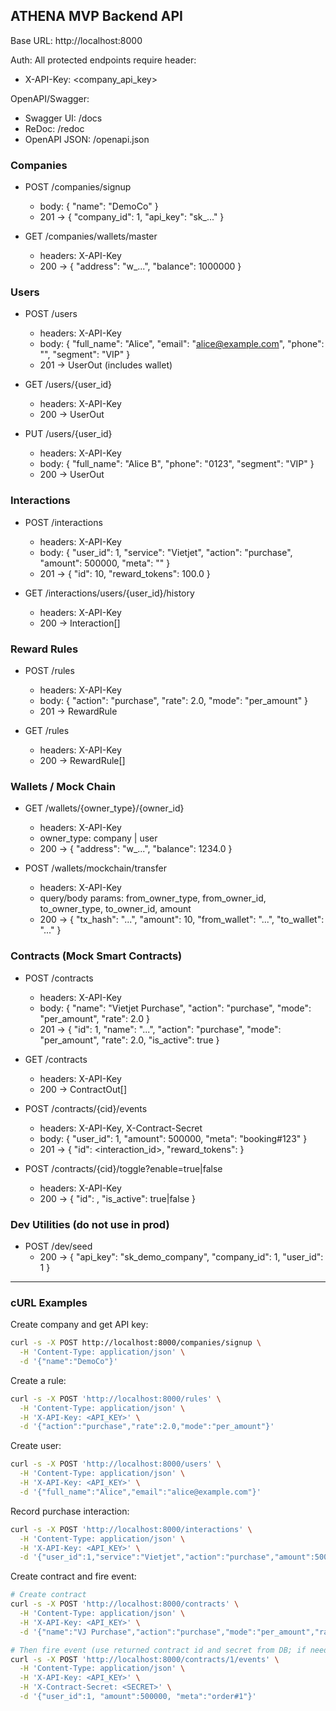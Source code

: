 ## ATHENA MVP Backend API

Base URL: http://localhost:8000

Auth: All protected endpoints require header:
- X-API-Key: <company_api_key>

OpenAPI/Swagger:
- Swagger UI: /docs
- ReDoc: /redoc
- OpenAPI JSON: /openapi.json

### Companies
- POST /companies/signup
  - body: { "name": "DemoCo" }
  - 201 -> { "company_id": 1, "api_key": "sk_..." }

- GET /companies/wallets/master
  - headers: X-API-Key
  - 200 -> { "address": "w_...", "balance": 1000000 }

### Users
- POST /users
  - headers: X-API-Key
  - body: { "full_name": "Alice", "email": "alice@example.com", "phone": "", "segment": "VIP" }
  - 201 -> UserOut (includes wallet)

- GET /users/{user_id}
  - headers: X-API-Key
  - 200 -> UserOut

- PUT /users/{user_id}
  - headers: X-API-Key
  - body: { "full_name": "Alice B", "phone": "0123", "segment": "VIP" }
  - 200 -> UserOut

### Interactions
- POST /interactions
  - headers: X-API-Key
  - body: { "user_id": 1, "service": "Vietjet", "action": "purchase", "amount": 500000, "meta": "" }
  - 201 -> { "id": 10, "reward_tokens": 100.0 }

- GET /interactions/users/{user_id}/history
  - headers: X-API-Key
  - 200 -> Interaction[]

### Reward Rules
- POST /rules
  - headers: X-API-Key
  - body: { "action": "purchase", "rate": 2.0, "mode": "per_amount" }
  - 201 -> RewardRule

- GET /rules
  - headers: X-API-Key
  - 200 -> RewardRule[]

### Wallets / Mock Chain
- GET /wallets/{owner_type}/{owner_id}
  - headers: X-API-Key
  - owner_type: company | user
  - 200 -> { "address": "w_...", "balance": 1234.0 }

- POST /wallets/mockchain/transfer
  - headers: X-API-Key
  - query/body params: from_owner_type, from_owner_id, to_owner_type, to_owner_id, amount
  - 200 -> { "tx_hash": "...", "amount": 10, "from_wallet": "...", "to_wallet": "..." }

### Contracts (Mock Smart Contracts)
- POST /contracts
  - headers: X-API-Key
  - body: { "name": "Vietjet Purchase", "action": "purchase", "mode": "per_amount", "rate": 2.0 }
  - 201 -> { "id": 1, "name": "...", "action": "purchase", "mode": "per_amount", "rate": 2.0, "is_active": true }

- GET /contracts
  - headers: X-API-Key
  - 200 -> ContractOut[]

- POST /contracts/{cid}/events
  - headers: X-API-Key, X-Contract-Secret
  - body: { "user_id": 1, "amount": 500000, "meta": "booking#123" }
  - 201 -> { "id": <interaction_id>, "reward_tokens": <float> }

- POST /contracts/{cid}/toggle?enable=true|false
  - headers: X-API-Key
  - 200 -> { "id": <cid>, "is_active": true|false }

### Dev Utilities (do not use in prod)
- POST /dev/seed
  - 200 -> { "api_key": "sk_demo_company", "company_id": 1, "user_id": 1 }

---

### cURL Examples

Create company and get API key:
```bash
curl -s -X POST http://localhost:8000/companies/signup \
  -H 'Content-Type: application/json' \
  -d '{"name":"DemoCo"}'
```

Create a rule:
```bash
curl -s -X POST 'http://localhost:8000/rules' \
  -H 'Content-Type: application/json' \
  -H 'X-API-Key: <API_KEY>' \
  -d '{"action":"purchase","rate":2.0,"mode":"per_amount"}'
```

Create user:
```bash
curl -s -X POST 'http://localhost:8000/users' \
  -H 'Content-Type: application/json' \
  -H 'X-API-Key: <API_KEY>' \
  -d '{"full_name":"Alice","email":"alice@example.com"}'
```

Record purchase interaction:
```bash
curl -s -X POST 'http://localhost:8000/interactions' \
  -H 'Content-Type: application/json' \
  -H 'X-API-Key: <API_KEY>' \
  -d '{"user_id":1,"service":"Vietjet","action":"purchase","amount":500000}'
```

Create contract and fire event:
```bash
# Create contract
curl -s -X POST 'http://localhost:8000/contracts' \
  -H 'Content-Type: application/json' \
  -H 'X-API-Key: <API_KEY>' \
  -d '{"name":"VJ Purchase","action":"purchase","mode":"per_amount","rate":2.0}'

# Then fire event (use returned contract id and secret from DB; if needed, inspect DB)
curl -s -X POST 'http://localhost:8000/contracts/1/events' \
  -H 'Content-Type: application/json' \
  -H 'X-API-Key: <API_KEY>' \
  -H 'X-Contract-Secret: <SECRET>' \
  -d '{"user_id":1, "amount":500000, "meta":"order#1"}'
```
